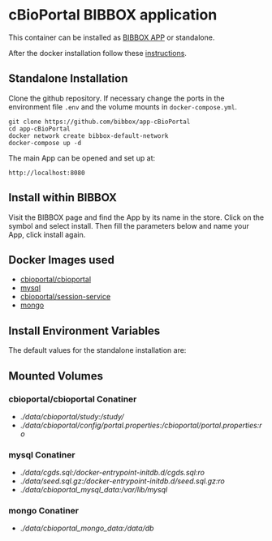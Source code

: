 # cBioPortal BIBBOX application

This container can be installed as [BIBBOX APP](https://bibbox.readthedocs.io/en/latest/ "BIBBOX App Store") or standalone. 

After the docker installation follow these [instructions](INSTALL-APP.md).

## Standalone Installation 

Clone the github repository. If necessary change the ports in the environment file `.env` and the volume mounts in `docker-compose.yml`.

```
git clone https://github.com/bibbox/app-cBioPortal
cd app-cBioPortal
docker network create bibbox-default-network
docker-compose up -d
```

The main App can be opened and set up at:
```
http://localhost:8080
```

## Install within BIBBOX

Visit the BIBBOX page and find the App by its name in the store. Click on the symbol and select install. Then fill the parameters below and name your App, click install again.

## Docker Images used
  - [cbioportal/cbioportal](https://hub.docker.com/r/cbioportal/cbioportal) 
  - [mysql](https://hub.docker.com/r/mysql) 
  - [cbioportal/session-service](https://hub.docker.com/r/cbioportal/session-service) 
  - [mongo](https://hub.docker.com/r/mongo) 


 
## Install Environment Variables

  
The default values for the standalone installation are:

  
## Mounted Volumes
### cbioportal/cbioportal Conatiner
  - *./data/cbioportal/study:/study/*
  - *./data/cbioportal/config/portal.properties:/cbioportal/portal.properties:ro*
### mysql Conatiner
  - *./data/cgds.sql:/docker-entrypoint-initdb.d/cgds.sql:ro*
  - *./data/seed.sql.gz:/docker-entrypoint-initdb.d/seed.sql.gz:ro*
  - *./data/cbioportal_mysql_data:/var/lib/mysql*
### mongo Conatiner
  - *./data/cbioportal_mongo_data:/data/db*

